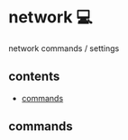 <!-- omit in toc -->
# network 💻

network commands / settings

<!-- omit in toc -->
## contents

- [commands](#commands)

## commands